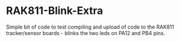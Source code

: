 # RAK811-Blink-Extra

Simple bit of code to test compiling and upload of code to the RAK811 tracker/sensor boards - blinks the two leds on PA12 and PB4 pins.
